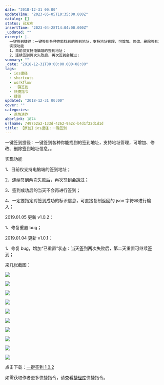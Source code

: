 ```yaml
---
date: "2018-12-31 00:00"
updateTime: "2023-05-05T10:35:00.000Z"
catalog: []
status: 已发布
insertTime: "2023-04-28T14:04:00.000Z"
_updated: ""
excerpt: |-
  一键签到捷径：一键签到各种你能找到的签到地址，支持地址管理，可增加、修改、删除签到地址信息。。
  实现功能
  1、目前仅支持电脑端的签到地址；
  2、连续签到两次失败后，再次签到会跳过；
summary: ""
_date: "2018-12-31T00:00:00.000+08:00"
tags:
  - ios捷径
  - shortcuts
  - workflow
  - 一键签到
  - 快捷指令
  - 捷径
updated: "2018-12-31 00:00"
cover: ""
categories:
  - 燕坊清作
abbrlink: 1874
urlname: 749752a2-133d-4262-9a2c-b4d1f22d1d1d
title: 【原创】ios捷径：一键签到
---
```


一键签到捷径：一键签到各种你能找到的签到地址，支持地址管理，可增加、修改、删除签到地址信息。。

实现功能

1、目前仅支持电脑端的签到地址；

2、连续签到两次失败后，再次签到会跳过；

3、签到成功后的当天不会再进行签到；

4、一定要指定对签到成功的标识信息，可直接复制返回的 json 字符串进行输入；

2019.01.05 更新 v1.0.2：

1、修复重置 bug；

2019.01.04 更新 v1.0.1：

1、修复 bug，增加“已重置”状态：当天签到两次失败后，第二天重置可继续签到；

来几张截图：

![](https://image.bmqy.net/upload/Fto5o-5ea0sNMlW_75VgGJCv2AcJ.jpg)

![](https://image.bmqy.net/upload/Fto5o-5ea0sNMlW_75VgGJCv2AcJ.jpg)

![](https://image.bmqy.net/upload/Fto5o-5ea0sNMlW_75VgGJCv2AcJ.jpg)

![](https://image.bmqy.net/upload/Fto5o-5ea0sNMlW_75VgGJCv2AcJ.jpg)

![](https://image.bmqy.net/upload/Fto5o-5ea0sNMlW_75VgGJCv2AcJ.jpg)

![](https://image.bmqy.net/upload/Fto5o-5ea0sNMlW_75VgGJCv2AcJ.jpg)

![](https://image.bmqy.net/upload/Fto5o-5ea0sNMlW_75VgGJCv2AcJ.jpg)

![](https://image.bmqy.net/upload/Fto5o-5ea0sNMlW_75VgGJCv2AcJ.jpg)

![](https://image.bmqy.net/upload/Fto5o-5ea0sNMlW_75VgGJCv2AcJ.jpg)

![](https://image.bmqy.net/upload/Fto5o-5ea0sNMlW_75VgGJCv2AcJ.jpg)

点击下载：[一键签到 1.0.2](https://www.icloud.com/shortcuts/f38745514b654f0cab2a4c0e3b08a5bf)

如需获取作者更多快捷指令，请查看[捷径库](https://www.bmqy.net/2342.html)快捷指令。
